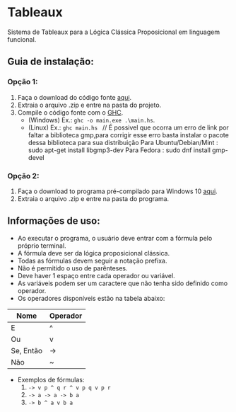 # Tableaux
Sistema de Tableaux para a Lógica Clássica Proposicional em linguagem funcional.

## Guia de instalação:
### Opção 1:
1. Faça o download do código fonte [aqui](https://github.com/BGallo/Tableaux/archive/refs/heads/main.zip).
2. Extraia o arquivo .zip e entre na pasta do projeto.
3. Compile o código fonte com o [GHC](https://www.haskell.org/ghc/). 
    - (Windows) Ex.:  `ghc -o main.exe .\main.hs`.
    - (Linux) Ex.: `ghc main.hs `
    // É possivel que ocorra um erro de link por faltar a biblioteca gmp,para corrigir esse erro basta instalar o pacote dessa biblioteca para sua distribuição
     Para Ubuntu/Debian/Mint : sudo apt-get install libgmp3-dev
     Para Fedora : sudo dnf install gmp-devel
### Opção 2:
1. Faça o download to programa pré-compilado para Windows 10 [aqui](https://github.com/BGallo/Tableaux/releases).
2. Extraia o arquivo .zip e entre na pasta do programa.

## Informações de uso:
- Ao executar o programa, o usuário deve entrar com a fórmula pelo próprio terminal.
- A fórmula deve ser da lógica proposicional clássica.
- Todas as fórmulas devem seguir a notação prefixa.
- Não é permitido o uso de parênteses.
- Deve haver 1 espaço entre cada operador ou variável.
- As variáveis podem ser um caractere que não tenha sido definido como operador.
- Os operadores disponíveis estão na tabela abaixo:

| Nome  | Operador |
| ------------- | ------------- |
| E  | ^  |
| Ou  | v  |
| Se, Então  | ->  |
| Não  | ~  |

- Exemplos de fórmulas:
    1. `-> v p ^ q r ^ v p q v p r`
    2. `-> a -> a -> b a`
    3. `-> b ^ a v b a`
